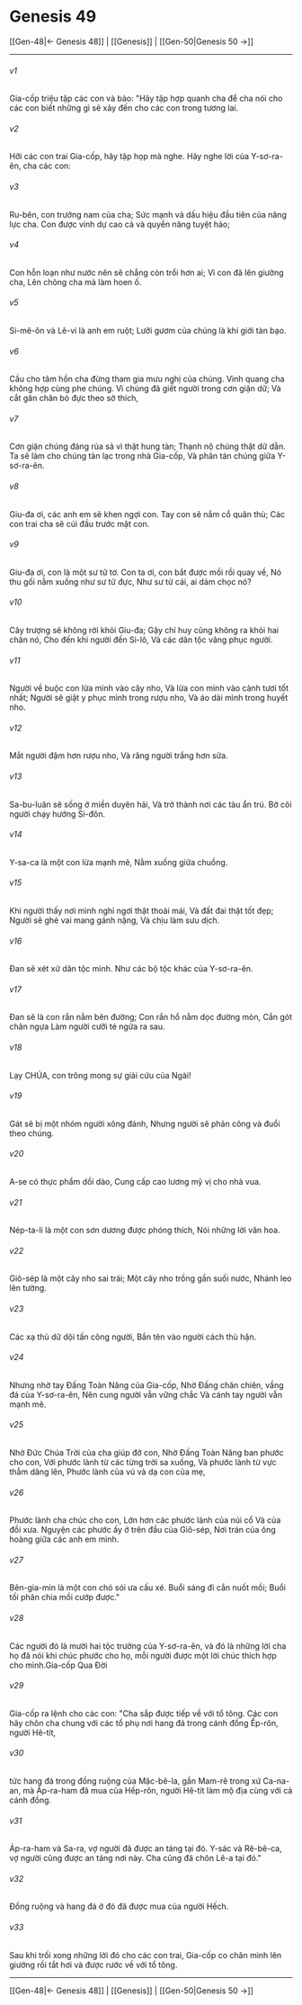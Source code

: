 # Genesis 49

[[Gen-48|← Genesis 48]] | [[Genesis]] | [[Gen-50|Genesis 50 →]]
***



###### v1 
Gia-cốp triệu tập các con và bảo: "Hãy tập hợp quanh cha để cha nói cho các con biết những gì sẽ xảy đến cho các con trong tương lai. 

###### v2 
Hỡi các con trai Gia-cốp, hãy tập họp mà nghe. Hãy nghe lời của Y-sơ-ra-ên, cha các con: 

###### v3 
Ru-bên, con trưởng nam của cha; Sức mạnh và dấu hiệu đầu tiên của năng lực cha. Con được vinh dự cao cả và quyền năng tuyệt hảo; 

###### v4 
Con hỗn loạn như nước nên sẽ chẳng còn trổi hơn ai; Vì con đã lên giường cha, Lên chõng cha mà làm hoen ố. 

###### v5 
Si-mê-ôn và Lê-vi là anh em ruột; Lưỡi gươm của chúng là khí giới tàn bạo. 

###### v6 
Cầu cho tâm hồn cha đừng tham gia mưu nghị của chúng. Vinh quang cha không hợp cùng phe chúng. Vì chúng đã giết người trong cơn giận dữ; Và cắt gân chân bò đực theo sở thích, 

###### v7 
Cơn giận chúng đáng rủa sả vì thật hung tàn; Thạnh nộ chúng thật dữ dằn. Ta sẽ làm cho chúng tản lạc trong nhà Gia-cốp, Và phân tán chúng giữa Y-sơ-ra-ên. 

###### v8 
Giu-đa ơi, các anh em sẽ khen ngợi con. Tay con sẽ nắm cổ quân thù; Các con trai cha sẽ cúi đầu trước mặt con. 

###### v9 
Giu-đa ơi, con là một sư tử tơ. Con ta ơi, con bắt được mồi rồi quay về, Nó thu gối nằm xuống như sư tử đực, Như sư tử cái, ai dám chọc nó? 

###### v10 
Cây trượng sẽ không rời khỏi Giu-đa; Gậy chỉ huy cũng không ra khỏi hai chân nó, Cho đến khi người đến Si-lô, Và các dân tộc vâng phục người. 

###### v11 
Người về buộc con lừa mình vào cây nho, Và lừa con mình vào cành tươi tốt nhất; Người sẽ giặt y phục mình trong rượu nho, Và áo dài mình trong huyết nho. 

###### v12 
Mắt người đậm hơn rượu nho, Và răng người trắng hơn sữa. 

###### v13 
Sa-bu-luân sẽ sống ở miền duyên hải, Và trở thành nơi các tàu ẩn trú. Bờ cõi người chạy hướng Si-đôn. 

###### v14 
Y-sa-ca là một con lừa mạnh mẽ, Nằm xuống giữa chuồng. 

###### v15 
Khi người thấy nơi mình nghỉ ngơi thật thoải mái, Và đất đai thật tốt đẹp; Người sẽ ghé vai mang gánh nặng, Và chịu làm sưu dịch. 

###### v16 
Đan sẽ xét xử dân tộc mình. Như các bộ tộc khác của Y-sơ-ra-ên. 

###### v17 
Đan sẽ là con rắn nằm bên đường; Con rắn hổ nằm dọc đường mòn, Cắn gót chân ngựa Làm người cưỡi té ngửa ra sau. 

###### v18 
Lạy CHÚA, con trông mong sự giải cứu của Ngài! 

###### v19 
Gát sẽ bị một nhóm người xông đánh, Nhưng người sẽ phản công và đuổi theo chúng. 

###### v20 
A-se có thực phẩm dồi dào, Cung cấp cao lương mỹ vị cho nhà vua. 

###### v21 
Nép-ta-li là một con sơn dương được phóng thích, Nói những lời văn hoa. 

###### v22 
Giô-sép là một cây nho sai trái; Một cây nho trồng gần suối nước, Nhánh leo lên tường. 

###### v23 
Các xạ thủ dữ dội tấn công người, Bắn tên vào người cách thù hận. 

###### v24 
Nhưng nhờ tay Đấng Toàn Năng của Gia-cốp, Nhờ Đấng chăn chiên, vầng đá của Y-sơ-ra-ên, Nên cung người vẫn vững chắc Và cánh tay người vẫn mạnh mẽ. 

###### v25 
Nhờ Đức Chúa Trời của cha giúp đỡ con, Nhờ Đấng Toàn Năng ban phước cho con, Với phước lành từ các từng trời sa xuống, Và phước lành từ vực thẳm dâng lên, Phước lành của vú và dạ con của mẹ, 

###### v26 
Phước lành cha chúc cho con, Lớn hơn các phước lành của núi cổ Và của đồi xưa. Nguyện các phước ấy ở trên đầu của Giô-sép, Nơi trán của ông hoàng giữa các anh em mình. 

###### v27 
Bên-gia-min là một con chó sói ưa cấu xé. Buổi sáng đi cắn nuốt mồi; Buổi tối phân chia mồi cướp được." 

###### v28 
Các người đó là mười hai tộc trưởng của Y-sơ-ra-ên, và đó là những lời cha họ đã nói khi chúc phước cho họ, mỗi người được một lời chúc thích hợp cho mình.Gia-cốp Qua Đời 

###### v29 
Gia-cốp ra lệnh cho các con: "Cha sắp được tiếp về với tổ tông. Các con hãy chôn cha chung với các tổ phụ nơi hang đá trong cánh đồng Ếp-rôn, người Hê-tít, 

###### v30 
tức hang đá trong đồng ruộng của Mặc-bê-la, gần Mam-rê trong xứ Ca-na-an, mà Áp-ra-ham đã mua của Hếp-rôn, người Hê-tít làm mộ địa cùng với cả cánh đồng. 

###### v31 
Áp-ra-ham và Sa-ra, vợ người đã được an táng tại đó. Y-sác và Rê-bê-ca, vợ người cũng được an táng nơi này. Cha cũng đã chôn Lê-a tại đó." 

###### v32 
Đồng ruộng và hang đá ở đó đã được mua của người Hếch. 

###### v33 
Sau khi trối xong những lời đó cho các con trai, Gia-cốp co chân mình lên giường rồi tắt hơi và được rước về với tổ tông.

***
[[Gen-48|← Genesis 48]] | [[Genesis]] | [[Gen-50|Genesis 50 →]]
